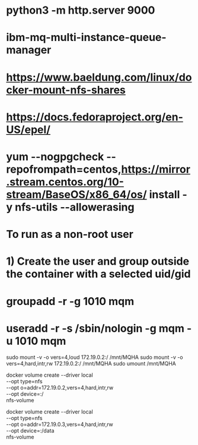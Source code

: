 # python3 -m http.server 9000
# ibm-mq-multi-instance-queue-manager
# https://www.baeldung.com/linux/docker-mount-nfs-shares
# https://docs.fedoraproject.org/en-US/epel/
# yum --nogpgcheck --repofrompath=centos,https://mirror.stream.centos.org/10-stream/BaseOS/x86_64/os/ install -y nfs-utils --allowerasing


# To run as a non-root user
# 1) Create the user and group outside the container with a selected uid/gid
# groupadd -r -g 1010 mqm
# useradd -r  -s /sbin/nologin -g mqm -u 1010 mqm


sudo mount -v -o vers=4,loud 172.19.0.2:/ /mnt/MQHA
sudo mount -v -o vers=4,hard,intr,rw 172.19.0.2:/ /mnt/MQHA
sudo umount /mnt/MQHA


docker volume create --driver local \
--opt type=nfs \
--opt o=addr=172.19.0.2,vers=4,hard,intr,rw \
--opt device=:/ \
nfs-volume


docker volume create --driver local \
--opt type=nfs \
--opt o=addr=172.19.0.3,vers=4,hard,intr,rw \
--opt device=:/data \
nfs-volume